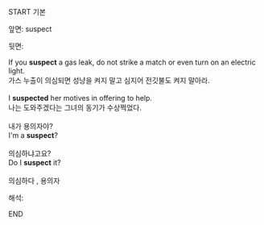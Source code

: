 START
기본

앞면:
suspect


뒷면:
<div>If you <b>suspect</b> a gas leak, do not strike a match or even turn on an electric light. </div><div>가스 누출이 의심되면 성냥을 켜지 말고 심지어 전깃불도 켜지 말아라.<br><br><div>I <b>suspected</b> her motives in offering to help. </div><div>나는 도와주겠다는 그녀의 동기가 수상쩍었다.<br><br><div><div>내가 용의자야?</div></div><div><div>I'm a <strong>suspect</strong>?<br><br><div><div>의심하냐고요?</div></div><div><div>Do I <strong>suspect</strong> it?<br><br>의심하다 , 용의자</div></div></div></div></div></div>


해석:

END